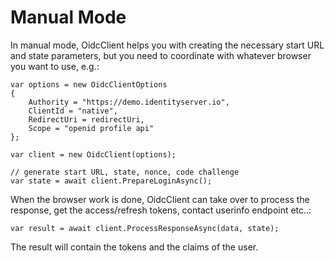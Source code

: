 Manual Mode
===========

In manual mode, OidcClient helps you with creating the necessary start
URL and state parameters, but you need to coordinate with whatever
browser you want to use, e.g.:

```
var options = new OidcClientOptions
{
    Authority = "https://demo.identityserver.io",
    ClientId = "native",
    RedirectUri = redirectUri,
    Scope = "openid profile api"
};

var client = new OidcClient(options);

// generate start URL, state, nonce, code challenge
var state = await client.PrepareLoginAsync();
```

When the browser work is done, OidcClient can take over to process the
response, get the access/refresh tokens, contact userinfo endpoint
etc..:

```
var result = await client.ProcessResponseAsync(data, state);
```

The result will contain the tokens and the claims of the user.

